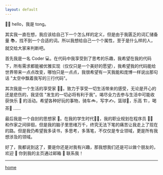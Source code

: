 ```yaml
---
layout: default
---
```


👋🏻 hello，我是 tong。

其实我一直在想，我应该给自己下一个怎么样的定义，但是由于我匮乏的词汇储备量 📚，找不到一个合适的词。所以我想给自己一个个属性，至于是什么样的人，就交给大家来判断吧。

首先我是一名 Coder 💻。在代码中我享受到了思考的乐趣，我希望在我的代码下，所有需求都能被优雅实现（仅仅只是一个美好的愿望），我希望我的代码能给世界带来一点点改变，哪怕只是一点点，我很希望有一天我能和庞博一样说出那句话 "太空中飘着我写的三行代码"。

其次我是一个生活的享受家 🤹‍♂。致力于享受一切生活带来的感受，无论是开心的还是悲伤的，我坚信 "发生的一切必将有利于我"。竭尽全力去参与生活中可能收获快乐 🎉 的活动。希望各种好玩的事物，骑车🚲，写字✍，篮球🏀，乐高 🏗，喝茶🍵 ......

最后我是一个自封的思想家 🤔。在我的学生时代🧑‍🎓，我的职业规划在程序员 🧑‍💻 和作家之间徘徊，但是我的脑子里思绪万千，终究无法下笔的痛苦让我走上了现在的路。但是我仍希望我多读书，多思考，多落笔，不仅仅是专业领域，更是所有我想涉及的领域。

好了，我都说到这了，要是你还是对我有兴趣，那我想我们还是可以做个朋友的，欢迎 👏 你到我的主页通过邮箱 📧 联系我！

---
[home](../index.md)